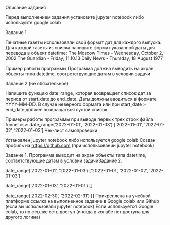 Описание задания

Перед выполнением задания установите jupyter notebook либо используйте google colab

Задание 1

Печатные газеты использовали свой формат дат для каждого выпуска. Для каждой газеты из списка напишите формат указанной даты для перевода в объект datetime:
The Moscow Times - Wednesday, October 2, 2002
The Guardian - Friday, 11.10.13
Daily News - Thursday, 18 August 1977

Пример работы программы
Программа должна выводить на экран объекты типа datetime, соответствующие датам в условии задачи

Задание 2 (не обязательное)

Напишите функцию date_range, которая возвращает список дат за период от start_date до end_date. Даты должны вводиться в формате YYYY-MM-DD. В случае неверного формата или при start_date > end_date должен возвращаться пустой список.

Примеры работы программы при выводе первых трех строк файла funnel.csv:
date_range(‘2022-01-01’, ‘2022-01-03’)
[‘2022-01-01’, ‘2022-01-02’, ‘2022-01-03’]
Чек-лист самопроверки

Установлен jupyter notebook либо используется google colab
Создан профиль на https://github.com (при использовании jupyter notebook)

Задание 1.
Программа выводит на экран объекты типа datetime, соответствующие датам в условии задачиЗадание 2.

date_range(‘2022-01-01’, ‘2022-01-03’)
[‘2022-01-01’, ‘2022-01-02’, ‘2022-01-03’]

date_range(‘2022-01-03’, ‘2022-01-01’)
[]

date_range(‘2022-02-30’, ‘2022-02-31’)
[]
Прикреплена на учебной платформе ссылка на выполненное задание в Google colab или Github (если вы использовали jupyter notebook)
Если используется Google colab, то по ссылке есть доступ (иногда в колабе нет доступа для другого логина)